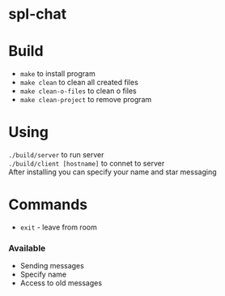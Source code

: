 # spl-chat
# Build
* `make` to install program
* `make clean` to clean all created files
* `make clean-o-files` to clean o files
* `make clean-project` to remove program

# Using
`./build/server` to run server<br>
`./build/client [hostname]` to connet to server<br>
After installing you can specify your name and star messaging

# Commands
* `exit` - leave from room

### Available
* Sending messages
* Specify name
* Access to old messages
